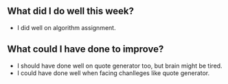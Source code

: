 ## What did I do well this week?
- I did well on algorithm assignment.

## What could I have done to improve?
- I should have done well on quote generator too, but brain might be tired.
- I could have done well when facing chanlleges like quote generator.
